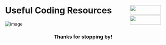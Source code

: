 <h1 align="left">Useful Coding Resources
<img src="https://img.shields.io/github/watchers/d-solis/ucr?color=%238AB4F8&labelColor=101012&label=watchers&style=for-the-badge" width=100 height=30 align="right" />
<img src="https://img.shields.io/github/stars/d-solis/ucr?color=%238AB4F8&labelColor=101012&label=stars&style=for-the-badge" width=100 height=30 align="right" />
</h1> 






![image](https://raw.githubusercontent.com/d-solis/dotfiles/main/assets/cat.svg)
<h3 align="center">
Thanks for stopping by!
</h3>

